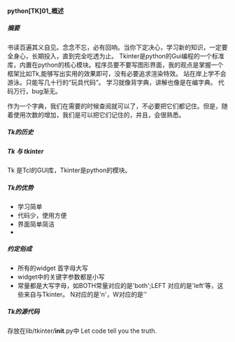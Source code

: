 #### python[TK]01_概述



##### 摘要
书读百遍其义自见。念念不忘，必有回响。当你下定决心，学习新的知识，一定要全身心，长期投入，直到完全吃透为止。
Tkinter是python的Gui编程的一个标准库，内置在python的核心模块。程序员要不要写图形界面，我的观点是掌握一个框架比如Tk,能够写出实用的效果即可，没有必要追求渲染特效。
站在岸上学不会游泳。只能写几十行的“玩具代码”。
学习就像背字典，讲解也像是在编字典。
代码万行，bug渐无。

作为一个字典，我们在需要的时候查阅就可以了，不必要把它们都记住。但是，随着使用次数的增加，我们是可以把它们记住的，并且，会很熟悉。
##### Tk的历史

##### Tk 与 tkinter
Tk 是Tcl的GUI库，Tkinter是python的模块。

##### Tk的优势
- 学习简单
- 代码少，使用方便
- 界面简单简洁
-

##### 约定俗成
- 所有的widget 首字母大写
- widget中的关键字参数都是小写
- 常量都是大写字母，如BOTH常量对应的是'both';LEFT 对应的是'left'等，这些来自与Tkinter。
  N对应的是'n'，W对应的是''

##### Tk的源代码
存放在lib/tkinter/__init__.py中
Let code tell you the truth.

